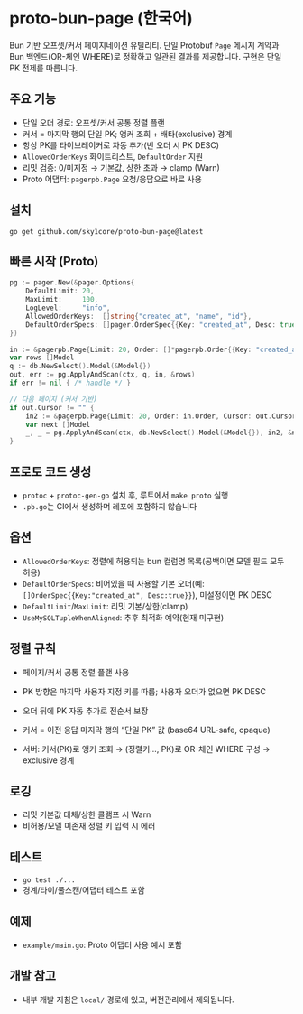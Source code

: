 # proto-bun-page (한국어)

Bun 기반 오프셋/커서 페이지네이션 유틸리티. 단일 Protobuf `Page` 메시지 계약과 Bun 백엔드(OR-체인 WHERE)로 정확하고 일관된 결과를 제공합니다. 구현은 단일 PK 전제를 따릅니다.

## 주요 기능
- 단일 오더 경로: 오프셋/커서 공통 정렬 플랜
- 커서 = 마지막 행의 단일 PK; 앵커 조회 + 배타(exclusive) 경계
- 항상 PK를 타이브레이커로 자동 추가(빈 오더 시 PK DESC)
- `AllowedOrderKeys` 화이트리스트, `DefaultOrder` 지원
- 리밋 검증: 0/미지정 → 기본값, 상한 초과 → clamp (Warn)
- Proto 어댑터: `pagerpb.Page` 요청/응답으로 바로 사용

## 설치
```
go get github.com/sky1core/proto-bun-page@latest
```

## 빠른 시작 (Proto)
```go
pg := pager.New(&pager.Options{
    DefaultLimit: 20,
    MaxLimit:     100,
    LogLevel:     "info",
    AllowedOrderKeys:  []string{"created_at", "name", "id"},
    DefaultOrderSpecs: []pager.OrderSpec{{Key: "created_at", Desc: true}},
})

in := &pagerpb.Page{Limit: 20, Order: []*pagerpb.Order{{Key: "created_at", Desc: true}}}
var rows []Model
q := db.NewSelect().Model(&Model{})
out, err := pg.ApplyAndScan(ctx, q, in, &rows)
if err != nil { /* handle */ }

// 다음 페이지 (커서 기반)
if out.Cursor != "" {
    in2 := &pagerpb.Page{Limit: 20, Order: in.Order, Cursor: out.Cursor}
    var next []Model
    _, _ = pg.ApplyAndScan(ctx, db.NewSelect().Model(&Model{}), in2, &next)
}
```

## 프로토 코드 생성
- `protoc` + `protoc-gen-go` 설치 후, 루트에서 `make proto` 실행
- `.pb.go`는 CI에서 생성하며 레포에 포함하지 않습니다

## 옵션
- `AllowedOrderKeys`: 정렬에 허용되는 bun 컬럼명 목록(공백이면 모델 필드 모두 허용)
- `DefaultOrderSpecs`: 비어있을 때 사용할 기본 오더(예: `[]OrderSpec{{Key:"created_at", Desc:true}}`), 미설정이면 PK DESC
- `DefaultLimit`/`MaxLimit`: 리밋 기본/상한(clamp)
- `UseMySQLTupleWhenAligned`: 추후 최적화 예약(현재 미구현)

## 정렬 규칙
- 페이지/커서 공통 정렬 플랜 사용
- PK 방향은 마지막 사용자 지정 키를 따름; 사용자 오더가 없으면 PK DESC
- 오더 뒤에 PK 자동 추가로 전순서 보장

- 커서 = 이전 응답 마지막 행의 “단일 PK” 값 (base64 URL-safe, opaque)
- 서버: 커서(PK)로 앵커 조회 → (정렬키…, PK)로 OR-체인 WHERE 구성 → exclusive 경계

## 로깅
- 리밋 기본값 대체/상한 클램프 시 Warn
- 비허용/모델 미존재 정렬 키 입력 시 에러

## 테스트
- `go test ./...`
- 경계/타이/풀스캔/어댑터 테스트 포함

## 예제
- `example/main.go`: Proto 어댑터 사용 예시 포함

## 개발 참고
- 내부 개발 지침은 `local/` 경로에 있고, 버전관리에서 제외됩니다.
